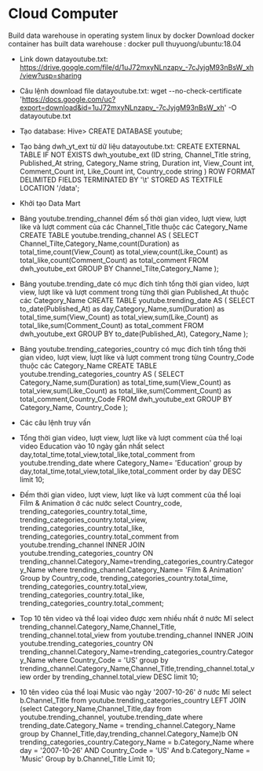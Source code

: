 # Cloud Computer 
Build data warehouse in operating system linux by docker
Download docker container has built data warehouse : docker pull thuyuong/ubuntu:18.04
-	Link down datayoutube.txt: https://drive.google.com/file/d/1uJ72mxyNLnzapv_-7cJyjgM93nBsW_xh/view?usp=sharing
-	Câu lệnh download file datayoutube.txt:  wget --no-check-certificate 'https://docs.google.com/uc?export=download&id=1uJ72mxyNLnzapv_-7cJyjgM93nBsW_xh' -O datayoutube.txt 
 
 
-	Tạo database: 
Hive> CREATE DATABASE youtube;
 
-	Tạo bảng dwh_yt_ext từ dữ liệu datayoutube.txt:
CREATE EXTERNAL TABLE IF NOT EXISTS dwh_youtube_ext
(ID string,
Channel_Title string,
Published_At string,
Category_Name string,
Duration int,
View_Count int,
Comment_Count int,
Like_Count int,
Country_code string
 )
 ROW FORMAT DELIMITED
 FIELDS TERMINATED BY '\t'
 STORED AS TEXTFILE
 LOCATION '/data';
 
 
*	Khởi tạo Data Mart
-	Bảng youtube.trending_channel đếm số thời gian video, lượt view, lượt like và lượt comment của các Channel_Title thuộc các Category_Name
CREATE TABLE youtube.trending_channel 
AS 
(
SELECT Channel_Tilte,Category_Name,count(Duration) as total_time,count(View_Count) as total_view,count(Like_Count) as total_like,count(Comment_Count) as total_comment
FROM dwh_youtube_ext
GROUP BY Channel_Tilte,Category_Name
);
 
-	Bảng youtube.trending_date có mục đích tính tổng thời gian video, lượt view, lượt like và lượt comment trong từng thời gian Published_At thuộc các Category_Name
CREATE TABLE youtube.trending_date
AS 
(
SELECT to_date(Published_At) as day,Category_Name,sum(Duration) as total_time,sum(View_Count) as total_view,sum(Like_Count) as total_like,sum(Comment_Count) as total_comment
FROM dwh_youtube_ext
GROUP BY to_date(Published_At), Category_Name
);
 
-	Bảng youtube.trending_categories_country có mục đích tính tổng thời gian video, lượt view, lượt like và lượt comment trong từng Country_Code thuộc các Category_Name
CREATE TABLE youtube.trending_categories_country 
AS 
(
SELECT Category_Name,sum(Duration) as total_time,sum(View_Count) as total_view,sum(Like_Count) as total_like,sum(Comment_Count) as total_comment,Country_Code
FROM dwh_youtube_ext
GROUP BY Category_Name, Country_Code
);
 
*	Các câu lệnh truy vấn 
-	Tổng thời gian video, lượt view, lượt like và lượt comment của thể loại video Education vào 10 ngày gần nhất
select day,total_time,total_view,total_like,total_comment
from youtube.trending_date
where Category_Name= 'Education'
group by day,total_time,total_view,total_like,total_comment
order by day DESC limit 10;
 
 
-	Đếm thời gian video, lượt view, lượt like và lượt comment của thể loại Film & Animation ở các nước
select Country_code, trending_categories_country.total_time, trending_categories_country.total_view, trending_categories_country.total_like, trending_categories_country.total_comment
from youtube.trending_channel INNER JOIN youtube.trending_categories_country ON trending_channel.Category_Name=trending_categories_country.Category_Name 
where trending_channel.Category_Name= 'Film & Animation'
Group by Country_code, trending_categories_country.total_time, trending_categories_country.total_view, trending_categories_country.total_like, trending_categories_country.total_comment;
 
 
-	Top 10 tên video và thể loại video được xem nhiều nhất ở nước Mĩ 
select trending_channel.Category_Name,Channel_Title, trending_channel.total_view
from youtube.trending_channel INNER JOIN youtube.trending_categories_country ON trending_channel.Category_Name=trending_categories_country.Category_Name 
where Country_Code = 'US'
group by trending_channel.Category_Name,Channel_Title,trending_channel.total_view
order by trending_channel.total_view DESC limit 10;
 
 
-	10 tên video của thể loại Music vào ngày '2007-10-26' ở nước Mĩ
select b.Channel_Title
from youtube.trending_categories_country LEFT JOIN (select Category_Name,Channel_Title,day from youtube.trending_channel, youtube.trending_date where trending_date.Category_Name = trending_channel.Category_Name group by Channel_Title,day,trending_channel.Category_Name)b
ON trending_categories_country.Category_Name = b.Category_Name 
where day = '2007-10-26' AND Country_Code = 'US' And b.Category_Name = 'Music'
Group by b.Channel_Title
Limit 10;
 
